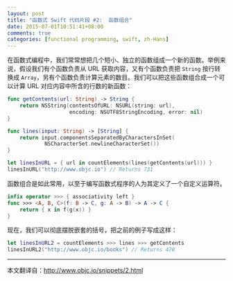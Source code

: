 ```yaml
---
layout: post
title: "函数式 Swift 代码片段 #2:  函数组合"
date: 2015-07-01T10:51:41+08:00
comments: true
categories: [functional programming, swift, zh-Hans]
---
```

在函数式编程中，我们常常想把几个短小、独立的函数组成一个新的函数。举例来说，假设我们有个函数负责从 URL 获取内容，又有个函数负责把 `String` 按行转换成 `Array`，另有个函数负责计算元素的数目。我们可以把这些函数组合成一个可以计算 URL 对应内容中所含的行数的新函数：

```swift
func getContents(url: String) -> String {
    return NSString(contentsOfURL: NSURL(string: url),
                    encoding: NSUTF8StringEncoding, error: nil)
}

func lines(input: String) -> [String] {
    return input.componentsSeparatedByCharactersInSet(
            NSCharacterSet.newlineCharacterSet())
}

let linesInURL = { url in countElements(lines(getContents(url))) }
linesInURL("http://www.objc.io") // Returns 731
```

函数组合是如此常用，以至于编写函数式程序的人为其定义了一个自定义运算符。

```swift
infix operator >>> { associativity left }
func >>> <A, B, C>(f: B -> C, g: A -> B) -> A -> C {
    return { x in f(g(x)) }
}
```

现在，我们可以彻底摆脱嵌套的括号，把之前的例子写成这样：

```swift
let linesInURL2 = countElements >>> lines >>> getContents
linesInURL2("http://www.objc.io/books") // Returns 470
```

---
本文翻译自：http://www.objc.io/snippets/2.html
